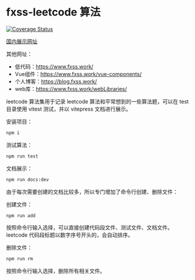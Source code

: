 # fxss-leetcode 算法

[![Coverage Status](https://coveralls.io/repos/github/fxss5201/fxss-leetcode/badge.svg?branch=main)](https://coveralls.io/github/fxss5201/fxss-leetcode?branch=main)

[国内展示网址](https://www.fxss.work/fxss-leetcode/)

其他网址：

- 低代码：<https://www.fxss.work/>
- Vue组件：<https://www.fxss.work/vue-components/>
- 个人博客：<https://blog.fxss.work/>
- web库：<https://www.fxss.work/webLibraries/>

leetcode 算法集用于记录 leetcode 算法和平常想到的一些算法题，可以在 test 目录使用 vitest 测试，并以 vitepress 文档进行展示。

安装项目：

```sh
npm i
```

测试算法：

```sh
npm run test
```

文档展示：

```sh
npm run docs:dev
```

由于每次需要创建的文档比较多，所以专门增加了命令行创建、删除文件：

创建文件：

```sh
npm run add
```

按照命令行输入选择，可以直接创建代码段文件、测试文件、文档文件。leetcode 代码段标题以数字序号开头的，会自动排序。

删除文件：

```sh
npm run rm
```

按照命令行输入选择，删除所有相关文件。

